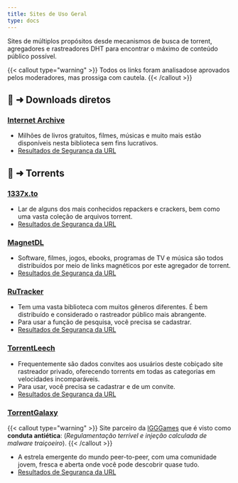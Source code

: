 ```yaml
---
title: Sites de Uso Geral
type: docs
---
```

Sites de múltiplos propósitos desde mecanismos de busca de torrent, agregadores e rastreadores DHT para encontrar o máximo de conteúdo público possível.

{{< callout type="warning" >}}
Todos os links foram analisados ​​e aprovados pelos moderadores, mas prossiga com cautela.
{{< /callout >}}

## 📑 ➜ Downloads diretos
### [Internet Archive](https://archive.org/)
- Milhões de livros gratuitos, filmes, músicas e muito mais estão disponíveis nesta biblioteca sem fins lucrativos.
- [Resultados de Segurança da URL](https://www.urlvoid.com/scan/archive.org/)
  
## 🧲 ➜ Torrents
### [1337x.to](https://1337x.to/about)
- Lar de alguns dos mais conhecidos repackers e crackers, bem como uma vasta coleção de arquivos torrent.
- [Resultados de Segurança da URL](https://www.urlvoid.com/scan/1337x.to/about)

### [MagnetDL](https://www.magnetdl.com/)
- Software, filmes, jogos, ebooks, programas de TV e música são todos distribuídos por meio de links magnéticos por este agregador de torrent.
- [Resultados de Segurança da URL](https://www.urlvoid.com/scan/magnetdl.com/)
  
### [RuTracker](https://rutracker.org/forum/index.php)
- Tem uma vasta biblioteca com muitos gêneros diferentes. É bem distribuído e considerado o rastreador público mais abrangente.
- Para usar a função de pesquisa, você precisa se cadastrar.
- [Resultados de Segurança da URL](https://www.urlvoid.com/scan/rutracker.org/)

### [TorrentLeech](https://www.torrentleech.org/)
- Frequentemente são dados convites aos usuários deste cobiçado site rastreador privado, oferecendo torrents em todas as categorias em velocidades incomparáveis.
- Para usar, você precisa se cadastrar e de um convite.
- [Resultados de Segurança da URL](https://www.urlvoid.com/scan/torrentleech.org/)

### [TorrentGalaxy](https://torrentgalaxy.to/)
{{< callout type="warning" >}}
Site parceiro da [IGGGames](sites-inseguros) que é visto como **conduta antiética**: (*Regulamentação terrível e injeção calculada de malware traiçoeiro*).
{{< /callout >}}
- A estrela emergente do mundo peer-to-peer, com uma comunidade jovem, fresca e aberta onde você pode descobrir quase tudo.
- [Resultados de Segurança da URL](https://www.urlvoid.com/scan/torrentgalaxy.to/)
